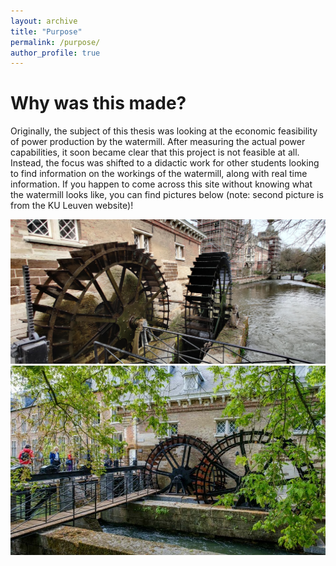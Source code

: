 ```yaml
---
layout: archive
title: "Purpose"
permalink: /purpose/
author_profile: true
---
```


Why was this made?
======
Originally, the subject of this thesis was looking at the economic feasibility of power production by the watermill. After measuring the actual power capabilities, it soon became clear that this project is not feasible at all. Instead, the focus was shifted to a didactic work for other students looking to find information on the workings of the watermill, along with real time information. If you happen to come across this site without knowing what the watermill looks like, you can find pictures below (note: second picture is from the KU Leuven website)!

![Arenberg Watermill](/images/watermill_arenberg.jpg)
![Arenberg Watermill 2](/images/watermill_arenberg_2.jpg)